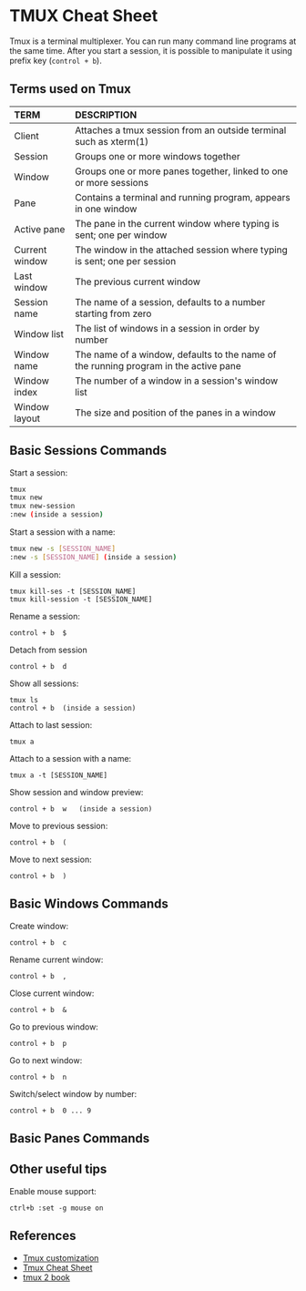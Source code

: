 # TMUX Cheat Sheet

Tmux is a terminal multiplexer. You can run many command line programs at the same time. After you start a session, it is possible to manipulate it using prefix key (`control + b`).
## Terms used on Tmux
| **TERM** | **DESCRIPTION** |
|:---|:---|
| Client |	Attaches a tmux session from an outside terminal such as xterm(1) |
| Session |	Groups one or more windows together |
| Window 	| Groups one or more panes together, linked to one or more sessions |
| Pane | Contains a terminal and running program, appears in one window |
| Active pane | The pane in the current window where typing is sent; one per window |
| Current window |	The window in the attached session where typing is sent; one per session |
| Last window |	The previous current window |
| Session name	| The name of a session, defaults to a number starting from zero |
| Window list |	The list of windows in a session in order by number |
| Window name	| The name of a window, defaults to the name of the running program in the active pane|
| Window index	| The number of a window in a session's window list |
| Window layout |	The size and position of the panes in a window |


## Basic Sessions Commands

Start a session:
```bash
tmux
tmux new
tmux new-session
:new (inside a session)
```
Start a session with a name:
```bash
tmux new -s [SESSION_NAME]
:new -s [SESSION_NAME] (inside a session)
```
Kill a session:
```
tmux kill-ses -t [SESSION_NAME]
tmux kill-session -t [SESSION_NAME]
```
Rename a session:
```
control + b  $
```
Detach from session
```
control + b  d
```
Show all sessions:
```
tmux ls
control + b  (inside a session)
```
Attach to last session:
```
tmux a
```
Attach to a session with a name:
```
tmux a -t [SESSION_NAME]
```
Show session and window preview:
```
control + b  w   (inside a session)
```
Move to previous session:
```
control + b  (
```
Move to next session:
```
control + b  )
```

## Basic Windows Commands

Create window:
```
control + b  c
```
Rename current window:
```
control + b  ,
```
Close current window:
```
control + b  &
```
Go to previous window:
```
control + b  p
```
Go to next window:
```
control + b  n
```
Switch/select window by number:
```
control + b  0 ... 9
```

## Basic Panes Commands


## Other useful tips

Enable mouse support:
```console
ctrl+b :set -g mouse on
```

## References

- [Tmux customization ](https://github.com/gpakosz/.tmux)
- [Tmux Cheat Sheet](https://tmuxcheatsheet.com/)
- [tmux 2 book](https://pragprog.com/titles/bhtmux2/tmux-2/)
